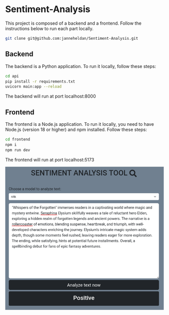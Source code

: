 # Sentiment-Analysis


This project is composed of a backend and a frontend. Follow the instructions below to run each part locally.

```bash
git clone git@github.com:janneheldan/Sentiment-Analysis.git
```

## Backend

The backend is a Python application. To run it locally, follow these steps:

```bash
cd api
pip install -r requirements.txt
uvicorn main:app --reload
```

The backend will run at port localhost:8000

## Frontend

The frontend is a Node.js application. To run it locally, you need to have Node.js (version 18 or higher) and npm installed. Follow these steps:
```bash
cd frontend
npm i 
npm run dev
```

The frontend will run at port localhost:5173

![view](https://github.com/janneheldan/Sentiment-Analysis/blob/main/view.png)

